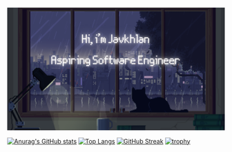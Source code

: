 [![MasterHead](https://raw.githubusercontent.com/Skitarii11/Skitarii11/main/Hi%2C%20i.png)](https://github.com/Skitarii11)

[![Anurag's GitHub stats](https://github-readme-stats.vercel.app/api?username=Skitarii11&theme=synthwave&show_icons=true)](https://github.com/anuraghazr/github-readme-stats)     [![Top Langs](https://github-readme-stats.vercel.app/api/top-langs/?username=Skitarii11&theme=synthwave&show_icons=true)](https://github.com/anuraghazra/github-readme-stats)
[![GitHub Streak](https://github-readme-streak-stats.herokuapp.com/?user=Skitarii11)](https://git.io/streak-stats)
[![trophy](https://github-profile-trophy.vercel.app/?username=Skitarii11&theme=onedark)](https://github.com/ryo-ma/github-profile-trophy)
